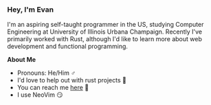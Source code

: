 ### Hey, I'm Evan
I'm an aspiring self-taught programmer in the US, studying Computer Engineering at University of Illinois Urbana Champaign. Recently I've primarily worked with Rust, although I'd like to learn more about web development and functional programming.

**About Me**
- Pronouns: He/Him ♂️
- I'd love to help out with rust projects 🦀
- You can reach me [here](https://github.com/EvanCMcPheron/EvanCMcPheron/issues) 📧
- I use NeoVim 😏
